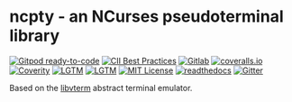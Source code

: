 <!--
Copyright (c) 2020 Timothy Brackett
Licensed under the MIT license
-->

# ncpty - an NCurses pseudoterminal library

<!-- Badges -->
[![Gitpod ready-to-code][gitpod-badge]][gitpod]
[![CII Best Practices][cii-badge]][cii]
[![Gitlab][pipeline]][home]
[![coveralls.io][coveralls-badge]][coveralls]
[![Coverity][coverity-badge]][coverity]
[![LGTM][lgtm-alerts-badge]][lgtm-alerts]
[![LGTM][lgtm-quality-badge]][lgtm-quality]
[![MIT License][license-badge]][license]
[![readthedocs][readthedocs-badge]][readthedocs]
[![Gitter][gitter-badge]][gitter]

Based on the [libvterm][libvterm] abstract terminal emulator.

<!-- Links -->
[cii-badge]: https://bestpractices.coreinfrastructure.org/projects/4967/badge
[cii]: https://bestpractices.coreinfrastructure.org/projects/4967
[coveralls-badge]: https://coveralls.io/repos/gitlab/bracketttc/ncpty/badge.svg
[coveralls]: https://coveralls.io/gitlab/bracketttc/ncpty
[coverity-badge]: https://scan.coverity.com/projects/20891/badge.svg?flat=1
[coverity]: https://scan.coverity.com/projects/bracketttc-ncpty
[gitpod-badge]: https://img.shields.io/badge/Gitpod-ready--to--code-blue?logo=gitpod
[gitpod]: https://gitpod.io/#https://gitlab.com/bracketttc/ncpty
[gitter-badge]: https://badges.gitter.im/bracketttc-ncpty/community.svg
[gitter]: https://gitter.im/bracketttc-ncpty/community?utm_source=badge&utm_medium=badge&utm_campaign=pr-badge
[home]: https://gitlab.com/bracketttc/ncpty
[lgtm-alerts-badge]: https://img.shields.io/lgtm/alerts/g/bracketttc/ncpty.svg?logo=lgtm&logoWidth=18
[lgtm-alerts]: https://lgtm.com/projects/g/bracketttc/ncpty/alerts/
[lgtm-quality-badge]: https://img.shields.io/lgtm/grade/cpp/g/bracketttc/ncpty.svg?logo=lgtm&logoWidth=18
[lgtm-quality]: https://lgtm.com/projects/g/bracketttc/ncpty/context:cpp
[license-badge]: https://img.shields.io/badge/License-MIT-blue.svg
[license]: https://opensource.org/licenses/MIT
[pipeline]: https://gitlab.com/bracketttc/ncpty/badges/devel/pipeline.svg
[readthedocs-badge]: https://readthedocs.org/projects/ncpty/badge/
[readthedocs]: https://ncpty.readthedocs.io

[libvterm]: https://launchpad.net/libvterm
